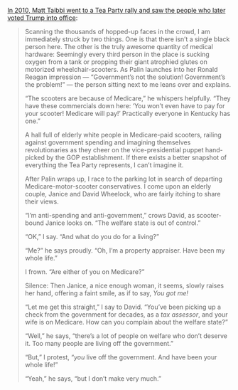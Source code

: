 [In 2010, Matt Taibbi went to a Tea Party rally and saw the people who later voted Trump into office](https://www.rollingstone.com/politics/politics-news/the-truth-about-the-tea-party-188228/):

> Scanning the thousands of hopped-up faces in the crowd, I am immediately struck by two things. One is that there isn’t a single black person here. The other is the truly awesome quantity of medical hardware: Seemingly every third person in the place is sucking oxygen from a tank or propping their giant atrophied glutes on motorized wheelchair-scooters. As Palin launches into her Ronald Reagan impression — “Government’s not the solution! Government’s the problem!” — the person sitting next to me leans over and explains.
> 
> “The scooters are because of Medicare,” he whispers helpfully. “They have these commercials down here: ‘You won’t even have to pay for your scooter! Medicare will pay!’ Practically everyone in Kentucky has one.”
> 
> A hall full of elderly white people in Medicare-paid scooters, railing against government spending and imagining themselves revolutionaries as they cheer on the vice-presidential puppet hand-picked by the GOP establishment. If there exists a better snapshot of everything the Tea Party represents, I can’t imagine it.
> 
> After Palin wraps up, I race to the parking lot in search of departing Medicare-motor-scooter conservatives. I come upon an elderly couple, Janice and David Wheelock, who are fairly itching to share their views.
> 
> “I’m anti-spending and anti-government,” crows David, as scooter-bound Janice looks on. “The welfare state is out of control.”
> 
> “OK,” I say. “And what do you do for a living?”
> 
> “Me?” he says proudly. “Oh, I’m a property appraiser. Have been my whole life.”
> 
> I frown. “Are either of you on Medicare?”
> 
> Silence: Then Janice, a nice enough woman, it seems, slowly raises her hand, offering a faint smile, as if to say, _You got me!_
> 
> “Let me get this straight,” I say to David. “You’ve been picking up a check from the government for decades, as a _tax assessor_, and your wife is on Medicare. How can you complain about the welfare state?”
> 
> “Well,” he says, “there’s a lot of people on welfare who don’t deserve it. Too many people are living off the government.”
> 
> “But,” I protest, “_you_ live off the government. And have been your whole life!”
> 
> “Yeah,” he says, “but I don’t make very much.”
